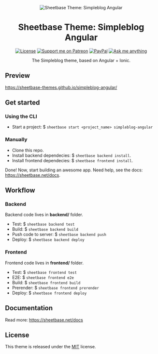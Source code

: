 <div align="center" style="text-align: center;">

<img src="https://sheetbase-themes.github.io/simpleblog-angular/assets/images/featured.jpg" alt="Sheetbase Theme: Simpleblog Angular" />

<h1>Sheetbase Theme: Simpleblog Angular</h1>

<!-- block:header -->

[![License][license_badge]][license_url] [![Support me on Patreon][badge_patreon]][patreon_url] [![PayPal][badge_paypal_donate]][paypal_donate_url] [![Ask me anything][badge_ask_me]][ask_me_url]

<!-- /block:header -->

<p>The Simpleblog theme, based on Angular + Ionic.</p>

</div>

## Preview

<https://sheetbase-themes.github.io/simpleblog-angular/>

## Get started

### Using the CLI

- Start a project: $ `sheetbase start <project_name> simpleblog-angular`

### Manually

- Clone this repo.
- Install backend dependecies: $ `sheetbase backend install`.
- Install frontend dependecies: $ `sheetbase frontend install`.

Done! Now, start building an awesome app. Need help, see the docs: <https://sheetbase.net/docs>.

## Workflow

### Backend

Backend code lives in **backend/** folder.

- Test: $ `sheetbase backend test`
- Build: $ `sheetbase backend build`
- Push code to server: $ `sheetbase backend push`
- Deploy: $ `sheetbase backend deploy`

### Frontend

Frontend code lives in **frontend/** folder.

- Test: $ `sheetbase frontend test`
- E2E: $ `sheetbase frontend e2e`
- Build: $ `sheetbase frontend build`
- Prerender: $ `sheetbase frontend prerender`
- Deploy: $ `sheetbase frontend deploy`

## Documentation

Read more: <https://sheetbase.net/docs>

## License

This theme is released under the [MIT][license_url] license.

<!-- block:footer -->

[license_badge]: https://img.shields.io/github/license/mashape/apistatus.svg
[license_url]: https://github.com/sheetbase-themes/simpleblog-angular/blob/master/LICENSE
[badge_patreon]: https://lamnhan.github.io/assets/images/badges/patreon.svg
[patreon_url]: https://www.patreon.com/lamnhan
[badge_paypal_donate]: https://lamnhan.github.io/assets/images/badges/paypal_donate.svg
[paypal_donate_url]: https://www.paypal.me/lamnhan
[badge_ask_me]: https://img.shields.io/badge/ask/me-anything-1abc9c.svg
[ask_me_url]: https://m.me/sheetbase

<!-- /block:footer -->
